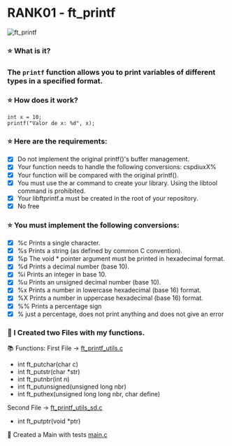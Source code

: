 # RANK01 - ft_printf

<img alt="ft_printf" src=https://miro.medium.com/v2/resize:fit:300/1*LYybYyFIx9IOP8EW7rZzXA.png>

### ⭐ What is it?
### The `printf` function allows you to print variables of different types in a specified format. 

### ⭐ How does it work?
```
int x = 10;
printf("Valor de x: %d", x);
```

### ⭐ Here are the requirements:
- [x] Do not implement the original printf()'s buffer management.
- [x] Your function needs to handle the following conversions: cspdiuxX%
- [x] Your function will be compared with the original printf().
- [x] You must use the ar command to create your library.
Using the libtool command is prohibited.
- [x] Your libftprintf.a must be created in the root of your repository.
- [x] No free

### ⭐ You must implement the following conversions:
- [x] %c Prints a single character.
- [x] %s Prints a string (as defined by common C convention).
- [x] %p The void * pointer argument must be printed in hexadecimal format.
- [x] %d Prints a decimal number (base 10).
- [x] %i Prints an integer in base 10.
- [x] %u Prints an unsigned decimal number (base 10).
- [x] %x Prints a number in lowercase hexadecimal (base 16) format.
- [x] %X Prints a number in uppercase hexadecimal (base 16) format.
- [x] %% Prints a percentage sign
- [x] % just a percentage, does not print anything and does not give an error

### 🌼 I Created two Files with my functions.
📚 Functions:
First File -> [ft_printf_utils.c](https://github.com/chrisFernandesDev/ft_printf/blob/main/ft_printf_utils.c)
- int	ft_putchar(char c)
- int	ft_putstr(char *str)
- int	ft_putnbr(int n)
- int	ft_putunsigned(unsigned long nbr)
- int	ft_puthex(unsigned long long nbr, char define)

Second File -> [ft_printf_utils_sd.c](https://github.com/chrisFernandesDev/ft_printf/blob/main/ft_printf_utils_sd.c)
- int	ft_putptr(void *ptr)

📖 Created a Main with tests
[main.c](https://github.com/chrisFernandesDev/ft_printf/blob/main/main.c)
